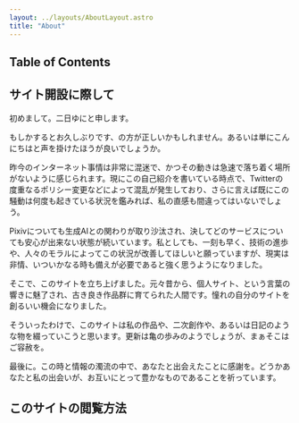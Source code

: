 ```yaml
---
layout: ../layouts/AboutLayout.astro
title: "About"
---
```


## Table of Contents

## サイト開設に際して

初めまして。二日ゆにと申します。

もしかするとお久しぶりです、の方が正しいかもしれません。あるいは単にこんにちはと声を掛けたほうが良いでしょうか。

昨今のインターネット事情は非常に混迷で、かつその動きは急速で落ち着く場所がないように感じられます。現にこの自己紹介を書いている時点で、Twitterの度重なるポリシー変更などによって混乱が発生しており、さらに言えば既にこの騒動は何度も起きている状況を鑑みれば、私の直感も間違ってはいないでしょう。

Pixivについても生成AIとの関わりが取り沙汰され、決してどのサービスについても安心が出来ない状態が続いています。私としても、一刻も早く、技術の進歩や、人々のモラルによってこの状況が改善してほしいと願っていますが、現実は非情、いついかなる時も備えが必要であると強く思うようになりました。

そこで、このサイトを立ち上げました。元々昔から、個人サイト、という言葉の響きに魅了され、古き良き作品群に育てられた人間です。憧れの自分のサイトを創るいい機会になりました。

そういったわけで、このサイトは私の作品や、二次創作や、あるいは日記のような物を綴っていこうと思います。更新は亀の歩みのようでしょうが、まぁそこはご容赦を。

最後に。この時と情報の濁流の中で、あなたと出会えたことに感謝を。どうかあなたと私の出会いが、お互いにとって豊かなものであることを祈っています。

## このサイトの閲覧方法
